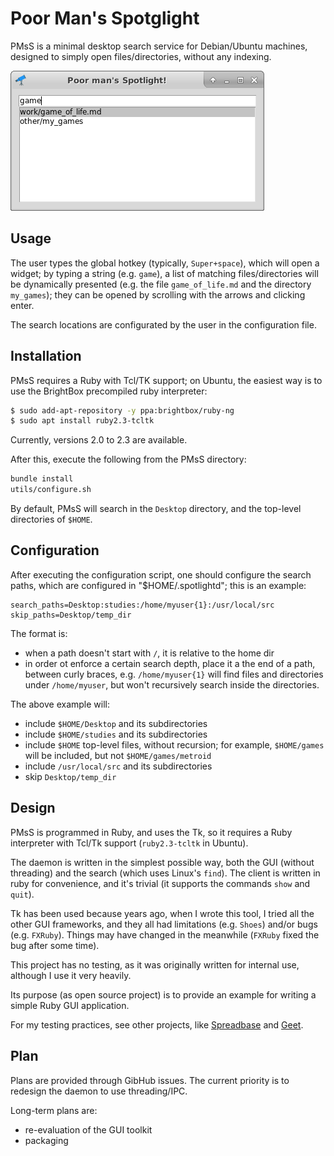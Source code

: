 # Poor Man's Spotglight

PMsS is a minimal desktop search service for Debian/Ubuntu machines, designed to simply open files/directories, without any indexing.

![Example](/extra/example.png?raw=true)

## Usage

The user types the global hotkey (typically, `Super+space`), which will open a widget; by typing a string (e.g. `game`), a list of matching files/directories will be dynamically presented (e.g. the file `game_of_life.md` and the directory `my_games`); they can be opened by scrolling with the arrows and clicking enter.

The search locations are configurated by the user in the configuration file.

## Installation

PMsS requires a Ruby with Tcl/TK support; on Ubuntu, the easiest way is to use the BrightBox precompiled ruby interpreter:

```sh
$ sudo add-apt-repository -y ppa:brightbox/ruby-ng
$ sudo apt install ruby2.3-tcltk
```

Currently, versions 2.0 to 2.3 are available.

After this, execute the following from the PMsS directory:

```sh
bundle install
utils/configure.sh
```

By default, PMsS will search in the `Desktop` directory, and the top-level directories of `$HOME`.

## Configuration

After executing the configuration script, one should configure the search paths, which are configured in "$HOME/.spotlightd"; this is an example:

```
search_paths=Desktop:studies:/home/myuser{1}:/usr/local/src
skip_paths=Desktop/temp_dir
```

The format is:

- when a path doesn't start with `/`, it is relative to the home dir
- in order ot enforce a certain search depth, place it a the end of a path, between curly braces, e.g. `/home/myuser{1}` will find files and directories under `/home/myuser`, but won't recursively search inside the directories.

The above example will:

- include `$HOME/Desktop` and its subdirectories
- include `$HOME/studies` and its subdirectories
- include `$HOME` top-level files, without recursion; for example, `$HOME/games` will be included, but not `$HOME/games/metroid`
- include `/usr/local/src` and its subdirectories
- skip `Desktop/temp_dir`

## Design

PMsS is programmed in Ruby, and uses the Tk, so it requires a Ruby interpreter with Tcl/Tk support (`ruby2.3-tcltk` in Ubuntu).

The daemon is written in the simplest possible way, both the GUI (without threading) and the search (which uses Linux's `find`).
The client is written in ruby for convenience, and it's trivial (it supports the commands `show` and `quit`).

Tk has been used because years ago, when I wrote this tool, I tried all the other GUI frameworks, and they all had limitations (e.g. `Shoes`) and/or bugs (e.g. `FXRuby`). Things may have changed in the meanwhile (`FXRuby` fixed the bug after some time).

This project has no testing, as it was originally written for internal use, although I use it very heavily.

Its purpose (as open source project) is to provide an example for writing a simple Ruby GUI application.

For my testing practices, see other projects, like [Spreadbase](https://github.com/saveriomiroddi/spreadbase) and [Geet](https://github.com/saveriomiroddi/geet).

## Plan

Plans are provided through GibHub issues. The current priority is to redesign the daemon to use threading/IPC.

Long-term plans are:

- re-evaluation of the GUI toolkit
- packaging
